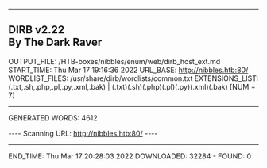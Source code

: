 
-----------------
DIRB v2.22    
By The Dark Raver
-----------------

OUTPUT_FILE: /HTB-boxes/nibbles/enum/web/dirb_host_ext.md
START_TIME: Thu Mar 17 19:16:36 2022
URL_BASE: http://nibbles.htb:80/
WORDLIST_FILES: /usr/share/dirb/wordlists/common.txt
EXTENSIONS_LIST: (.txt,.sh,.php,.pl,.py,.xml,.bak) | (.txt)(.sh)(.php)(.pl)(.py)(.xml)(.bak) [NUM = 7]

-----------------

GENERATED WORDS: 4612

---- Scanning URL: http://nibbles.htb:80/ ----

-----------------
END_TIME: Thu Mar 17 20:28:03 2022
DOWNLOADED: 32284 - FOUND: 0
